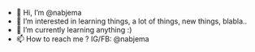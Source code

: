 - 👋 Hi, I’m @nabjema
- 👀 I’m interested in learning things, a lot of things, new things, blabla..
- 🌱 I’m currently learning anything :)
- 📫 How to reach me ? IG/FB: @nabjema

<!---
nabjema/nabjema is a ✨ special ✨ repository because its `README.md` (this file) appears on your GitHub profile.
You can click the Preview link to take a look at your changes.
--->
